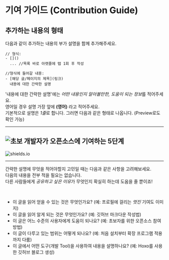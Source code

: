 # 기여 가이드 (Contribution Guide)

## 추가하는 내용의 형태 

다음과 같이 추가하는 내용의 부가 설명을 함께 추가해주세요.   

```
// 형식:
- []()
  ... //목록 바로 아랫줄에 탭 1회 후 작성

//형식에 들어갈 내용:
- [해당 글/페이지의 제목](링크)
  내용에 대한 간략한 설명
```

'내용에 대한 간략한 설명'에는 *어떤 내용인지 알아볼만한, 도움이 되는 정보*를 적어주세요.   
영어일 경우 설명 가장 앞에 **(영어)** 라고 적어주세요.   
기본적으로 설명은 *1줄*로 합니다.
그러면 다음과 같은 형태로 나옵니다. (Preview로도 확인 가능)   

---

![초보 개발자가 오픈소스에 기여하는 5단계](https://user-images.githubusercontent.com/86394389/147353847-bd4bb243-fb63-4a26-a536-090503c8fd0a.png)
---
![shields.io](https://user-images.githubusercontent.com/86394389/147353923-8e26f3e9-d00b-480b-950c-e397ccbf9b80.png)

---

간략한 설명에 무엇을 적어야할지 고민일 때는 다음과 같은 사항을 고려해보세요.   
다음의 내용을 전부 적을 필요는 없습니다.   
다른 사람들에게 *공유하고 싶은 이유*가 무엇인지 확실히 하는데 도움을 줄 뿐이죠!   

</br>

- 이 글을 읽어 얻을 수 있는 것은 무엇인가요? (예: 프로필에 걸리는 *멋진* 기여도 이미지)
- 이 글을 읽어 알게 되는 것은 무엇인가요? (예: 깃허브 마크다운 작성법)
- 이 글은 어느 수준의 사용자에게 도움이 되나요? (예: 초보자를 위한 오픈소스 참여 방법)
- 이 글이 다루고 있는 범위는 어떻게 되나요? (예: 처음 설치부터 확장 프로그램 적용까지 다룸)
- 이 글에서 어떤 도구(개발 Tool)을 사용하여 내용을 설명하나요? (예: Hoxo를 사용한 깃허브 블로그 생성)

</br>
